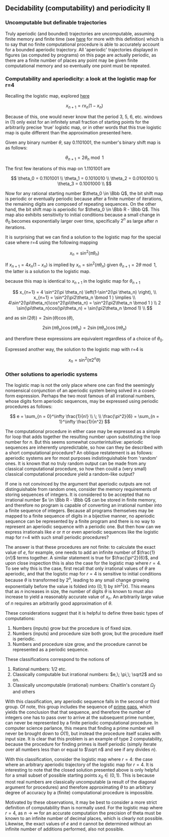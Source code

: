 ## Decidability (computability) and periodicity II

### Uncomputable but definable trajectories

Truly aperiodic (and bounded) trajectories are uncomputable, assuming finite memory and finite time (see [here](https://blbadger.github.io/solvable-periodicity.html) for more with this definition) which is to say that no finite computational procedure is able to accurately account for a bounded aperiodic trajectory.  All 'aperiodic' trajectories displayed in figures (as computed by programs) on this page are actually periodic, as there are a finite number of places any point may be given finite computational memory and so eventually one point must be repeated.  

### Computability and aperiodicity: a look at the logistic map for r=4

Recalling the logistic map, explored [here](https://blbadger.github.io/logistic-map.html)

$$
x_{n+1} = rx_n(1-x_n) \tag{1}
$$

Because of this, one would never know that the period 3, 5, 6, etc. windows in (1) only exist for an infinitely small fraction of starting points for the arbitrarily precise 'true' logistic map, or in other words that this true logistic map is quite different than the approximation presented here.

Given any binary number $\theta$, say $0.1101001$, the number's binary shift map is as follows:

$$
\theta_{n+1} = 2\theta_n \bmod 1
$$

The first few iterations of this map on $1.1101001$ are

$$
\theta_0 = 0.1101001 \\
\theta_1 = 0.1010010 \\
\theta_2 = 0.0100100 \\
\theta_3 = 0.1001000 \\
$$

Now for any rational starting number $\theta_0 \in \Bbb Q$, the bit shift map is periodic or eventually periodic because after a finite number of iterations, the remaining digits are composed of repeating sequences.  On the other hand, the bit shift map is aperiodic for $\theta_0 \in \Bbb R - \Bbb Q$.  This map also exhibits sensitivity to initial conditions because a small change in $\theta_0$ becomes exponentially larger over time, specifically $2^n$ as large after $n$ iterations.

It is surprising that we can find a solution to the logistic map for the special case where r=4 using the following mapping

$$
x_n = \sin^2 (\pi \theta_n)
$$

If $x_{n+1} = 4x_n(1-x_n)$ is implied by $x_n = \sin^2(\pi\theta_n)$ given $\theta_{n+1} = 2 \theta \bmod 1$, the latter is a solution to the logistic map.

because this map is identical to $x_{n+1}$ in the logistic map for $\theta_{n+1}$

$$
x_{n+1} = 4 \sin^2(\pi \theta_n) \left(1-\sin^2(\pi \theta_n) \right), \\
x_{n+1} = \sin^2(\pi2\theta_n \bmod 1 ) \implies \\
4\sin^2(\pi\theta_n)\cos^2(\pi\theta_n) = \sin^2(\pi2\theta_n \bmod 1 ) \\
2 \sin(\pi\theta_n)cos(\pi\theta_n) = \sin(\pi2\theta_n \bmod 1) \\
$$

and as $\sin(2\theta)) = 2\sin(\theta)\cos(\theta)$, 

$$
2 \sin(\pi\theta_n)\cos(\pi\theta_n)  = 2 \sin(\pi\theta_n)\cos(\pi\theta_n) 
$$

and therefore these expressions are equivalent regardless of a choice of $\theta_0$.

Expressed another way, the solution to the logistic map with r=4 is 

$$
x_n = \sin^2(\pi 2^n \theta) 
$$

### Other solutions to aperiodic systems

The logistic map is not the only place where one can find the seemingly nonsensical conjunction of an aperiodic system being solved in a cosed-form expression.  Perhaps the two most famous of all irrational numbers, whose digits form aperiodic sequences, may be expressed using periodic procedures as follows:

$$
e = \sum_{n = 0}^\infty \frac{1}{n!} \\
\; \\
\frac{\pi^2}{6} = \sum_{n = 1}^\infty \frac{1}{n^2}
$$

The computational procedure in either case may be expressed as a simple for loop that adds together the resulting number upon substituting the loop number for $n$. But this seems somewhat counterintuitive: aperiodic sequences are inherently unpredictable, so how can they be described with a short computational procedure?  An oblique restatement is as follows: aperiodic systems are for most purposes indistinguishable from 'random' ones.  It is known that no truly random output can be made from any classical computational procedure, so how then could a (very small) classical computational procedure yield a random-like output?

If one is not convinced by the argument that aperiodic outputs are not distinguishable from random ones, consider the memory requirements of storing sequences of integers.  It is considered to be accepted that no irrational number $x \in \Bbb R - \Bbb Q$ can be stored in finite memory, and therefore no program is capable of converting an irrational number into a finite sequence of integers. Because all programs themselves may be mapped to a finite sequence of digits in a bijective manner, no aperiodic sequence can be represented by a finite program and there is no way to represent an aperiodic sequence with a periodic one.  But then how can we express irrationals like $e$ or $\pi$ or even aperiodic sequences like the logistic map for r=4 with such small periodic procedures?

The answer is that these procedures are not finite: to calculate the exact value of $e$, for example, one needs to add an infinite number of $\frac{1}{n!}$ terms together.  A similar statement is true for $\frac{\pi^2}{6}$, and upon close inspection this is also the case for the logistic map where $r=4$.  To see why this is the case, first recall that only irrational values of $\theta$ are aperiodic, and that the logistic map for $r=4$ is sensitive to initial conditions because $\theta$ is transformed by $2^n$, leading to any small change growing exponentially before the value is folded into $(0, 1)$ by $sin^2(x)$.  This means that as $n$ increases in size, the number of digits $\theta$ is known to must also increase to yield a reasonably accurate value of $x_n$.  An arbitrarily large value of $n$ requires an arbitrarily good approximation of $\theta$.

These considerations suggest that it is helpful to define three basic types of computations:

1. Numbers (inputs) grow but the procedure is of fixed size.
2. Numbers (inputs) and procedure size both grow, but the procedure itself is periodic.
3. Numbers and procedure size grow, and the procedure cannot be represented as a periodic sequence.

These classifications correspond to the notions of

1. Rational numbers: $1/2$ etc.
2. Classically computable but irrational numbers: $e,\; \pi,\; \sqrt2$ and so on.
3. Classically uncomputable (irrational) numbers: Chaitlin's constant $\Omega_f$ and others

With this classification, any aperiodic sequence falls in the second or third group. Of note, this group includes the sequence of [prime gaps](https://blbadger.github.io/unpredictable-primes.html), which yields the conclusion that that sequence, and therefore the number of integers one has to pass over to arrive at the subsequent prime number, can never be represented by a finite periodic computational procedure.  In computer science parlance, this means that finding a prime number will never be brought down to $O(1)$, but instead the procedure itself scales with input size.  It is clear that this problem is an example of type 2 computability, because the procedure for finding primes is itself periodic (simply iterate over all numbers less than or equal to $\sqrt n$ and see if any divides $n$).

With this classification, consider the logistic map where $r=4$: the case where an arbitrary aperiodic trajectory of the logistic map for $r=4$.  It is interesting to note that the closed solution presented above is only helpful for a small subset of possible starting points $x_0 \in (0, 1)$.  This is because most real numbers are classically uncomputable (a result of the diagonal argument for procedures) and therefore approximating $\theta$ to an arbitrary degree of accuracy by a (finite) computational procedure is impossible.  

Motivated by these observations, it may be best to consider a more strict definition of computability than is normally used.  For the logistic map where $r=4$, as $n \to \infty$ for an accurate computation the precision of theta must be known to an infinite number of decimal places, which is clearly not possible.  Likewise, the exact values of $e$ and $\pi$ cannot be determined without an infinite number of additions performed, also not possible.






























